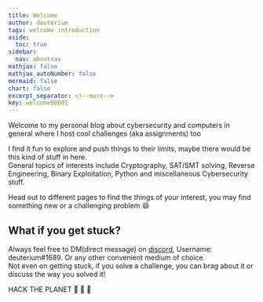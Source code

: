 ```yaml
---
title: Welcome
author: deuterium
tags: welcome introduction
aside:
  toc: true
sidebar:
  nav: aboutnav
mathjax: false
mathjax_autoNumber: false
mermaid: false
chart: false
excerpt_separator: <!--more-->
key: welcome00001
---
```


Welcome to my personal blog about cybersecurity and computers in general where I host cool challenges (aka assignments) too
<!--more-->
I find it fun to explore and push things to their limits, maybe there would be this kind of stuff in here.  
General topics of interests include Cryptography, SAT/SMT solving, Reverse Engineering, Binary Exploitation, Python and miscellaneous Cybersecurity stuff.  

Head out to different pages to find the things of your interest, you may find something new or a challenging problem :smile:

## What if you get stuck?
Always feel free to DM(direct message) on [discord](https://discord.com/new), Username: deuterium#1689.
Or any other convenient medium of choice.  
Not even on getting stuck, if you solve a challenge, you can brag about it or discuss the way you solved it! 

HACK THE PLANET :metal: :metal: :metal:



